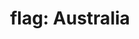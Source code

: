 ---
layout: smileys&emotion
title: "flag: Australia"
emoji: flag_australia
permalink: 🇦🇺.html
image: assets/img/3moji/flag_australia.png
---